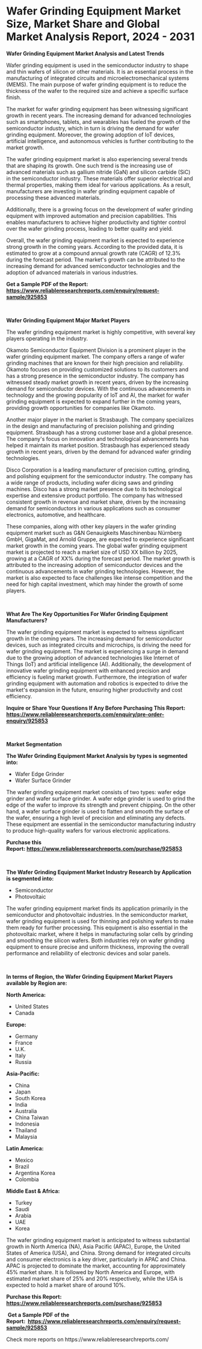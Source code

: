 <p><h1>Wafer Grinding Equipment Market Size, Market Share and Global Market Analysis Report, 2024 - 2031</h1></p><p><strong>Wafer Grinding Equipment Market Analysis and Latest Trends</strong></p>
<p><p>Wafer grinding equipment is used in the semiconductor industry to shape and thin wafers of silicon or other materials. It is an essential process in the manufacturing of integrated circuits and microelectromechanical systems (MEMS). The main purpose of wafer grinding equipment is to reduce the thickness of the wafer to the required size and achieve a specific surface finish.</p><p>The market for wafer grinding equipment has been witnessing significant growth in recent years. The increasing demand for advanced technologies such as smartphones, tablets, and wearables has fueled the growth of the semiconductor industry, which in turn is driving the demand for wafer grinding equipment. Moreover, the growing adoption of IoT devices, artificial intelligence, and autonomous vehicles is further contributing to the market growth.</p><p>The wafer grinding equipment market is also experiencing several trends that are shaping its growth. One such trend is the increasing use of advanced materials such as gallium nitride (GaN) and silicon carbide (SiC) in the semiconductor industry. These materials offer superior electrical and thermal properties, making them ideal for various applications. As a result, manufacturers are investing in wafer grinding equipment capable of processing these advanced materials.</p><p>Additionally, there is a growing focus on the development of wafer grinding equipment with improved automation and precision capabilities. This enables manufacturers to achieve higher productivity and tighter control over the wafer grinding process, leading to better quality and yield.</p><p>Overall, the wafer grinding equipment market is expected to experience strong growth in the coming years. According to the provided data, it is estimated to grow at a compound annual growth rate (CAGR) of 12.3% during the forecast period. The market's growth can be attributed to the increasing demand for advanced semiconductor technologies and the adoption of advanced materials in various industries.</p></p>
<p><strong>Get a Sample PDF of the Report:&nbsp; <a href="https://www.reliableresearchreports.com/enquiry/request-sample/925853">https://www.reliableresearchreports.com/enquiry/request-sample/925853</a></strong></p>
<p>&nbsp;</p>
<p><strong>Wafer Grinding Equipment Major Market Players</strong></p>
<p><p>The wafer grinding equipment market is highly competitive, with several key players operating in the industry. </p><p>Okamoto Semiconductor Equipment Division is a prominent player in the wafer grinding equipment market. The company offers a range of wafer grinding machines that are known for their high precision and reliability. Okamoto focuses on providing customized solutions to its customers and has a strong presence in the semiconductor industry. The company has witnessed steady market growth in recent years, driven by the increasing demand for semiconductor devices. With the continuous advancements in technology and the growing popularity of IoT and AI, the market for wafer grinding equipment is expected to expand further in the coming years, providing growth opportunities for companies like Okamoto.</p><p>Another major player in the market is Strasbaugh. The company specializes in the design and manufacturing of precision polishing and grinding equipment. Strasbaugh has a strong customer base and a global presence. The company's focus on innovation and technological advancements has helped it maintain its market position. Strasbaugh has experienced steady growth in recent years, driven by the demand for advanced wafer grinding technologies.</p><p>Disco Corporation is a leading manufacturer of precision cutting, grinding, and polishing equipment for the semiconductor industry. The company has a wide range of products, including wafer dicing saws and grinding machines. Disco has a strong market presence due to its technological expertise and extensive product portfolio. The company has witnessed consistent growth in revenue and market share, driven by the increasing demand for semiconductors in various applications such as consumer electronics, automotive, and healthcare.</p><p>These companies, along with other key players in the wafer grinding equipment market such as G&N Genauigkeits Maschinenbau Nürnberg GmbH, GigaMat, and Arnold Gruppe, are expected to experience significant market growth in the coming years. The global wafer grinding equipment market is projected to reach a market size of USD XX billion by 2025, growing at a CAGR of XX% during the forecast period. The market growth is attributed to the increasing adoption of semiconductor devices and the continuous advancements in wafer grinding technologies. However, the market is also expected to face challenges like intense competition and the need for high capital investment, which may hinder the growth of some players.</p></p>
<p>&nbsp;</p>
<p><strong>What Are The Key Opportunities For Wafer Grinding Equipment Manufacturers?</strong></p>
<p><p>The wafer grinding equipment market is expected to witness significant growth in the coming years. The increasing demand for semiconductor devices, such as integrated circuits and microchips, is driving the need for wafer grinding equipment. The market is experiencing a surge in demand due to the growing adoption of advanced technologies like Internet of Things (IoT) and artificial intelligence (AI). Additionally, the development of innovative wafer grinding equipment with enhanced precision and efficiency is fueling market growth. Furthermore, the integration of wafer grinding equipment with automation and robotics is expected to drive the market's expansion in the future, ensuring higher productivity and cost efficiency.</p></p>
<p><strong>Inquire or Share Your Questions If Any Before Purchasing This Report: <a href="https://www.reliableresearchreports.com/enquiry/pre-order-enquiry/925853">https://www.reliableresearchreports.com/enquiry/pre-order-enquiry/925853</a></strong></p>
<p>&nbsp;</p>
<p><strong>Market Segmentation</strong></p>
<p><strong>The Wafer Grinding Equipment Market Analysis by types is segmented into:</strong></p>
<p><ul><li>Wafer Edge Grinder</li><li>Wafer Surface Grinder</li></ul></p>
<p><p>The wafer grinding equipment market consists of two types: wafer edge grinder and wafer surface grinder. A wafer edge grinder is used to grind the edge of the wafer to improve its strength and prevent chipping. On the other hand, a wafer surface grinder is used to flatten and smooth the surface of the wafer, ensuring a high level of precision and eliminating any defects. These equipment are essential in the semiconductor manufacturing industry to produce high-quality wafers for various electronic applications.</p></p>
<p><strong>Purchase this Report:&nbsp;<a href="https://www.reliableresearchreports.com/purchase/925853">https://www.reliableresearchreports.com/purchase/925853</a></strong></p>
<p>&nbsp;</p>
<p><strong>The Wafer Grinding Equipment Market Industry Research by Application is segmented into:</strong></p>
<p><ul><li>Semiconductor</li><li>Photovoltaic</li></ul></p>
<p><p>The wafer grinding equipment market finds its application primarily in the semiconductor and photovoltaic industries. In the semiconductor market, wafer grinding equipment is used for thinning and polishing wafers to make them ready for further processing. This equipment is also essential in the photovoltaic market, where it helps in manufacturing solar cells by grinding and smoothing the silicon wafers. Both industries rely on wafer grinding equipment to ensure precise and uniform thickness, improving the overall performance and reliability of electronic devices and solar panels.</p></p>
<p>&nbsp;</p>
<p><strong>In terms of Region, the Wafer Grinding Equipment Market Players available by Region are:</strong></p>
<p>
    <p> <strong> North America: </strong>
        <ul>
            <li>United States</li>
            <li>Canada</li>
        </ul>
        </p> 
    <p> <strong> Europe: </strong>
        <ul>
            <li>Germany</li>
            <li>France</li>
            <li>U.K.</li>
            <li>Italy</li>
            <li>Russia</li>
        </ul>
        </p> 
    <p> <strong> Asia-Pacific: </strong>
        <ul>
            <li>China</li>
            <li>Japan</li>
            <li>South Korea</li>
            <li>India</li>
            <li>Australia</li>
            <li>China Taiwan</li>
            <li>Indonesia</li>
            <li>Thailand</li>
            <li>Malaysia</li>
        </ul>
        </p> 
    <p> <strong> Latin America: </strong>
        <ul>
            <li>Mexico</li>
            <li>Brazil</li>
            <li>Argentina Korea</li>
            <li>Colombia</li>
        </ul>
        </p> 
    <p> <strong> Middle East & Africa: </strong>
        <ul>
            <li>Turkey</li>
            <li>Saudi</li>
            <li>Arabia</li>
            <li>UAE</li>
            <li>Korea</li>
        </ul>
    </p>
    </p>
<p><p>The wafer grinding equipment market is anticipated to witness substantial growth in North America (NA), Asia Pacific (APAC), Europe, the United States of America (USA), and China. Strong demand for integrated circuits and consumer electronics is a key driver, particularly in APAC and China. APAC is projected to dominate the market, accounting for approximately 45% market share. It is followed by North America and Europe, with estimated market share of 25% and 20% respectively, while the USA is expected to hold a market share of around 10%.</p></p>
<p><strong>Purchase this Report: <a href="https://www.reliableresearchreports.com/purchase/925853">https://www.reliableresearchreports.com/purchase/925853</a></strong></p>
<p>&nbsp;<strong>Get a Sample PDF of the Report:&nbsp;&nbsp;<a href="https://www.reliableresearchreports.com/enquiry/request-sample/925853">https://www.reliableresearchreports.com/enquiry/request-sample/925853</a></strong></p>
<p><strong></strong></p>
<p>Check more reports on https://www.reliableresearchreports.com/</p>